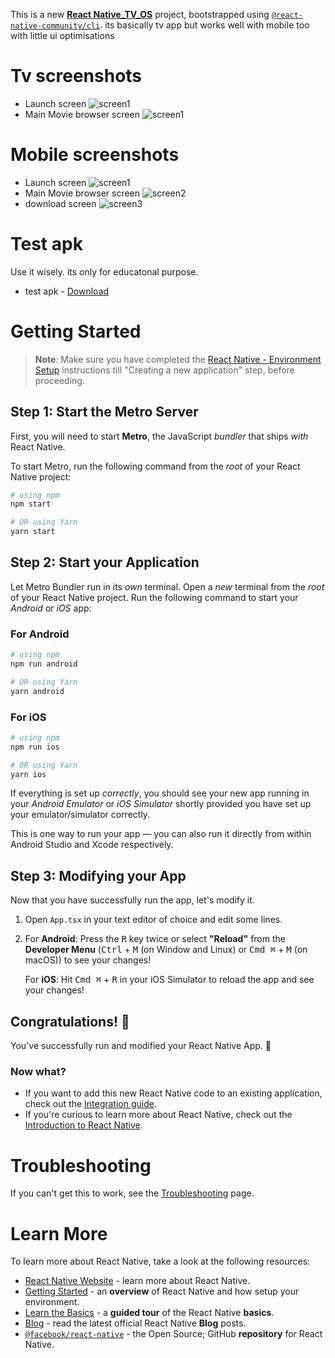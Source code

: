 This is a new [**React Native_TV_OS**](https://github.com/react-native-tvos) project, bootstrapped using [`@react-native-community/cli`](https://github.com/react-native-community/cli).
its basically tv app but works well with mobile too with little ui optimisations

# Tv screenshots
- Launch screen 
![screen1](https://github.com/sudheerneo/android-tv-movies-app/blob/main/tv0.png?raw=true)
- Main Movie browser screen 
![screen1](https://github.com/sudheerneo/android-tv-movies-app/blob/main/tv1.png?raw=true)


# Mobile screenshots
- Launch screen 
![screen1](https://github.com/sudheerneo/android-tv-movies-app/blob/main/short0.jpeg?raw=true)
-  Main Movie browser screen 
![screen2](https://github.com/sudheerneo/android-tv-movies-app/blob/main/shot1.jpeg?raw=true)
- download screen
![screen3](https://github.com/sudheerneo/android-tv-movies-app/blob/main/short2.jpeg?raw=true)

# Test apk
Use it wisely. its only for educatonal purpose. 
-  test apk - [Download](https://github.com/sudheerneo/android-tv-movies-app/blob/main/app-release.apk?raw=true) 




# Getting Started

>**Note**: Make sure you have completed the [React Native - Environment Setup](https://reactnative.dev/docs/environment-setup) instructions till "Creating a new application" step, before proceeding.

## Step 1: Start the Metro Server

First, you will need to start **Metro**, the JavaScript _bundler_ that ships _with_ React Native.

To start Metro, run the following command from the _root_ of your React Native project:

```bash
# using npm
npm start

# OR using Yarn
yarn start
```

## Step 2: Start your Application

Let Metro Bundler run in its _own_ terminal. Open a _new_ terminal from the _root_ of your React Native project. Run the following command to start your _Android_ or _iOS_ app:

### For Android

```bash
# using npm
npm run android

# OR using Yarn
yarn android
```

### For iOS

```bash
# using npm
npm run ios

# OR using Yarn
yarn ios
```

If everything is set up _correctly_, you should see your new app running in your _Android Emulator_ or _iOS Simulator_ shortly provided you have set up your emulator/simulator correctly.

This is one way to run your app — you can also run it directly from within Android Studio and Xcode respectively.

## Step 3: Modifying your App

Now that you have successfully run the app, let's modify it.

1. Open `App.tsx` in your text editor of choice and edit some lines.
2. For **Android**: Press the <kbd>R</kbd> key twice or select **"Reload"** from the **Developer Menu** (<kbd>Ctrl</kbd> + <kbd>M</kbd> (on Window and Linux) or <kbd>Cmd ⌘</kbd> + <kbd>M</kbd> (on macOS)) to see your changes!

   For **iOS**: Hit <kbd>Cmd ⌘</kbd> + <kbd>R</kbd> in your iOS Simulator to reload the app and see your changes!

## Congratulations! :tada:

You've successfully run and modified your React Native App. :partying_face:

### Now what?

- If you want to add this new React Native code to an existing application, check out the [Integration guide](https://reactnative.dev/docs/integration-with-existing-apps).
- If you're curious to learn more about React Native, check out the [Introduction to React Native](https://reactnative.dev/docs/getting-started).

# Troubleshooting

If you can't get this to work, see the [Troubleshooting](https://reactnative.dev/docs/troubleshooting) page.

# Learn More

To learn more about React Native, take a look at the following resources:

- [React Native Website](https://reactnative.dev) - learn more about React Native.
- [Getting Started](https://reactnative.dev/docs/environment-setup) - an **overview** of React Native and how setup your environment.
- [Learn the Basics](https://reactnative.dev/docs/getting-started) - a **guided tour** of the React Native **basics**.
- [Blog](https://reactnative.dev/blog) - read the latest official React Native **Blog** posts.
- [`@facebook/react-native`](https://github.com/facebook/react-native) - the Open Source; GitHub **repository** for React Native.
